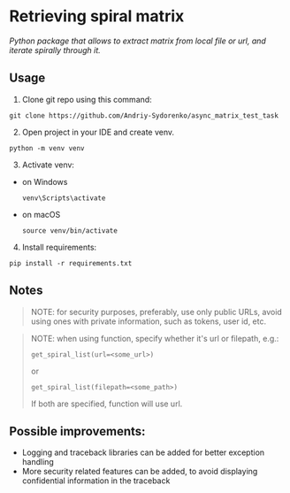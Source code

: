 # Retrieving spiral matrix

*Python package that allows to extract matrix from local file or url, and iterate spirally through it.*

## Usage

1. Clone git repo using this command:
```shell
git clone https://github.com/Andriy-Sydorenko/async_matrix_test_task
```

2. Open project in your IDE and create venv.
```shell
python -m venv venv
```

3. Activate venv:
- on Windows
    ```shell
    venv\Scripts\activate
    ```
- on macOS
    ```shell
    source venv/bin/activate
    ```

4. Install requirements:
```shell
pip install -r requirements.txt
```

## Notes
> NOTE: for security purposes, preferably, use only public URLs, avoid using ones with private information, such as tokens, user id, etc.

> NOTE: when using function, specify whether it's url or filepath, e.g.:
> 
> `get_spiral_list(url=<some_url>)`
> 
> or
> 
> `get_spiral_list(filepath=<some_path>)`
> 
> If both are specified, function will use url.

## Possible improvements:
- Logging and traceback libraries can be added for better exception handling
- More security related features can be added, to avoid displaying confidential information in the traceback

